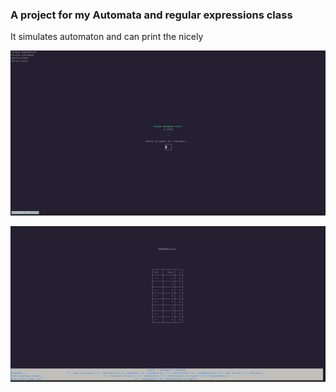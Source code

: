 ### A project for my Automata and regular expressions class

It simulates automaton and can print the nicely 

![](./example1.gif)

![](./example2.gif)